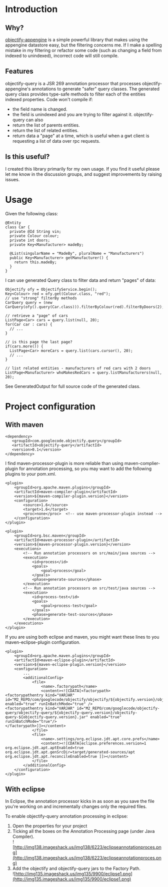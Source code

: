 
# Introduction #
## Why? ##
[objectify-appengine](http://code.google.com/p/objectify-appengine/) is a simple powerful library that makes using the appengine datastore easy, but the filtering concerns me.  If I make a spelling mistake in my filtering or refactor some code (such as changing a field from indexed to unindexed), incorrect code will still compile.

## Features ##
objectify-query is a JSR 269 annotation processor that processes objectify-appengine's annotations to generate "safer" query classes.  The generated query class provides type-safe methods to filter each of the entities indexed properties.
Code won't compile if:
  * the field name is changed.
  * the field is unindexed and you are trying to filter against it.
objectify-query can also
  * return the list of parents entities.
  * return the list of related entities.
  * return data a "page" at a time, which is useful when a gwt client is requesting a list of data over rpc requests.

## Is this useful? ##

I created this library primarily for my own usage.  If you find it useful please let me know in the discussion groups, and suggest improvements by raising issues.

# Usage #
Given the following class:
```
@Entity
class Car {
  private @Id String vin; 
  private Colour colour;
  private int doors;
  private Key<Manufacturer> madeBy;

  @List(singularName = "MadeBy", pluralName = "Manufacturers")
  public Key<Manufacturer> getManufacturer() {
    return this.madeBy;
  }
}
```
I can use generated Query class to filter data and return "pages" of data:
```
Objectify ofy = ObjectifyService.begin();
Key<Colour> red = ofy.get(Colour.class, "red");
// use "strong" filterBy methods
CarQuery query = (new CarQuery(ofy().query(Car.class))).filterByColour(red).filterByDoors(2);

// retrieve a "page" of cars
ListPage<Car> cars = query.list(null, 20);
for(Car car : cars) {
  // ...
}

// is this page the last page?
if(cars.more()) {
  ListPage<Car> moreCars = query.list(cars.cursor(), 20);
  // ...
}

// list related entities - manufacturers of red cars with 2 doors
ListPage<Manufacturer> whoMakesRedCars = query.listManufacturers(null, 20);
```
See GeneratedOutput for full source code of the generated class.

# Project configuration #
## With maven ##
```
<dependency>
   <groupId>com.googlecode.objectify.query</groupId>
   <artifactId>objectify-query</artifactId>
   <version>0.1</version>
</dependency>
```

I find maven-processor-plugin is more reliable than using
maven-complier-plugin for annotation processing, so you may want to add the following plugins to your pom.xml.

```
<plugin>
	<groupId>org.apache.maven.plugins</groupId>
	<artifactId>maven-compiler-plugin</artifactId>
	<version>${maven-compiler-plugin.version}</version>
	<configuration>
		<source>1.6</source>
		<target>1.6</target>
		<proc>none</proc>  <!-- use maven-processor-plugin instead -->
	</configuration>
</plugin>

<plugin>
	<groupId>org.bsc.maven</groupId>
	<artifactId>maven-processor-plugin</artifactId>
	<version>${maven-processor-plugin.version}</version>
	<executions>
		<!-- Run annotation processors on src/main/java sources -->
		<execution>
			<id>process</id>
			<goals>
				<goal>process</goal>
			</goals>
			<phase>generate-sources</phase>
		</execution>
		<!-- Run annotation processors on src/test/java sources -->
		<execution>
			<id>process-test</id>
			<goals>
				<goal>process-test</goal>
			</goals>
			<phase>generate-test-sources</phase>
		</execution>
	</executions>
</plugin>
```

If you are using both eclipse and maven, you might want these lines to you maven-eclipse-plugin configuration.
```
<plugin>
	<groupId>org.apache.maven.plugins</groupId>
	<artifactId>maven-eclipse-plugin</artifactId>
	<version>${maven-eclipse-plugin.version}</version>
	<configuration>
		...
		<additionalConfig>
			<file>
				<name>.factorypath</name>
				<content><![CDATA[<factorypath>
<factorypathentry kind="VARJAR" id="M2_REPO/com/googlecode/objectify/objectify/${objectify.version}/objectify-${objectify.version}.jar" enabled="true" runInBatchMode="true" />
<factorypathentry kind="VARJAR" id="M2_REPO/com/googlecode/objectify-query/objectify-query/${objectify-query.version}/objectify-query-${objectify-query.version}.jar" enabled="true" runInBatchMode="true"/>
</factorypath>]]></content>
			</file>
			<file>
				<name>.settings/org.eclipse.jdt.apt.core.prefs</name>
				<content><![CDATA[eclipse.preferences.version=1
org.eclipse.jdt.apt.aptEnabled=true
org.eclipse.jdt.apt.genSrcDir=target/generated-sources/apt
org.eclipse.jdt.apt.reconcileEnabled=true ]]></content>
			</file>
		</additionalConfig>
	</configuration>
</plugin>

```

## With eclipse ##

In Eclipse, the annotation processor kicks in as soon as you save the file you're working on and incrementally changes only the required files.

To enable objectify-query annotation processing in eclipse:
  1. Open the properties for your project
  1. Ticking all the boxes on the Annotation Processing page (under Java Compiler). <br />![http://img138.imageshack.us/img138/6223/eclipseannotationproces.png](http://img138.imageshack.us/img138/6223/eclipseannotationproces.png)
  1. Add the objectify and objectify-query jars to the Factory Path. <br />![http://img135.imageshack.us/img135/9900/eclipse1.png](http://img135.imageshack.us/img135/9900/eclipse1.png)
